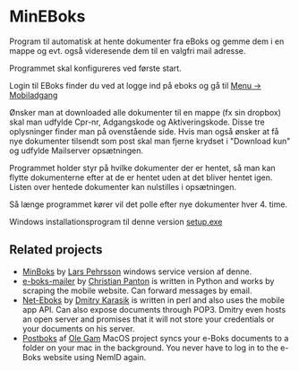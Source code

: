 # MinEBoks
Program til automatisk at hente dokumenter fra eBoks og gemme dem i en mappe og evt. også videresende dem til en valgfri mail adresse.

Programmet skal konfigureres ved første start.

Login til EBoks finder du ved at logge ind på eboks og gå til [Menu -> Mobiladgang](https://www.e-boks.dk/privat/#/settings/mobileaccess)

Ønsker man at downloaded alle dokumenter til en mappe (fx sin dropbox) skal man udfylde Cpr-nr, Adgangskode og Aktiveringskode. Disse tre oplysninger finder man på ovenstående side. Hvis man også ønsker at få nye dokumenter tilsendt som post skal man fjerne krydset i "Download kun" og udfylde Mailserver opsætningen. 

Programmet holder styr på hvilke dokumenter der er hentet, så man kan flytte dokumenterne efter at de er hentet uden at det bliver hentet igen. Listen over hentede dokumenter kan nulstilles i opsætningen.

Så længe programmet kører vil det polle efter nye dokumenter hver 4. time.

Windows installationsprogram til denne version [setup.exe](https://raw.githubusercontent.com/larspehrsson/MinEBoks/master/publish/setup.exe)

## Related projects

- [MinBoks](https://github.com/larspehrsson/MinBoks) by [Lars Pehrsson](https://github.com/larspehrsson) windows service version af denne.
- [e-boks-mailer](https://github.com/christianpanton/eboks-mailer) by [Christian Panton](https://twitter.com/christianpanton) is written in Python and works by scraping the mobile website. Can forward messages by email.
- [Net-Eboks](https://github.com/dk/Net-Eboks) by [Dmitry Karasik](https://twitter.com/dmitrykarasik) is written in perl and also uses the mobile app API. Can also expose documents through POP3. Dmitry even hosts an open server and promises that it will not store your credentials or your documents on his server.
- [Postboks](https://github.com/olegam/Postboks) af [Ole Gam](https://twitter.com/olegam) MacOS project syncs your e-Boks documents to a folder on your mac in the background. You never have to log in to the e-Boks website using NemID again.
